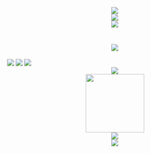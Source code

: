 <div align="center">
	<img src="https://activity-graph.herokuapp.com/graph?username=zhangzhg0508&theme=xcode" />
</div>

<div align="center">
	<img  src="https://github-profile-trophy.vercel.app/?username=zhangzhg0508" />
</div>

<div align="center">
	<img  src="https://github-readme-streak-stats.herokuapp.com/?user=zhangzhg0508" />
</div>

<h1 align="center">
	<a href="https://github.com/zhangzhg0508/">
		<img src="https://readme-typing-svg.herokuapp.com/?lines=console.log(%22Hello%2C%20World!%22);小张同学祝您今天愉快!&center=true&size=27">
	</a>
</h1>

<span >
	<img  src="https://img.shields.io/badge/-HTML5-E34F26?style=flat-square&logo=html5&logoColor=white" />
	<img  src="https://img.shields.io/badge/-CSS3-1572B6?style=flat-square&logo=css3" />
	<img  src="https://img.shields.io/badge/-JavaScript-oringe?style=flat-square&logo=javascript" />
</span>

<div align="center">
	<img  src="https://visitor-badge.glitch.me/badge?page_id=zhangzhg0508" />
</div>

<div align="center">
	<img height="137px" src="https://github-readme-stats.vercel.app/api?username=zhangzhg0508&hide_title=true&hide_border=true&show_icons=trueline_height=21&text_color=000&icon_color=000&bg_color=0,ea6161,ffc64d,fffc4d,52fa5a&theme=graywhite" />
</div>

<div align="center">
	<img  src="https://github-readme-stats.vercel.app/api/top-langs/?username=zhangzhg0508&hide_title=true&hide_border=true&layout=compact&langs_count=6&text_color=000&icon_color=fff&bg_color=0,52fa5a,4dfcff,c64dff&theme=graywhite" />
</div>

<div align="center">
	<img src="https://metrics.lecoq.io/zhangzhg0508?template=classic&base.indepth=false&config.timezone=Asia%2FShanghai">
</div>

